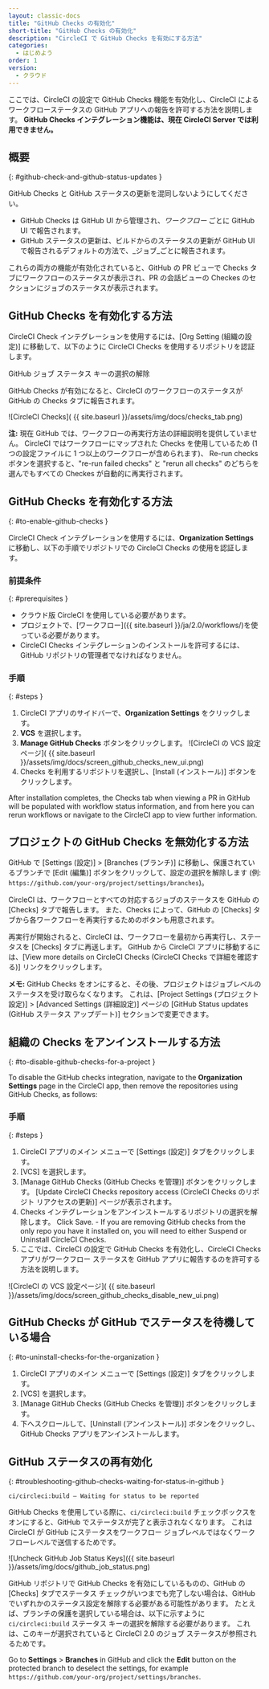 ```yaml
---
layout: classic-docs
title: "GitHub Checks の有効化"
short-title: "GitHub Checks の有効化"
description: "CircleCI で GitHub Checks を有効にする方法"
categories:
  - はじめよう
order: 1
version:
  - クラウド
---
```


ここでは、CircleCI の設定で GitHub Checks 機能を有効化し、CircleCI によるワークフローステータスの GitHub アプリへの報告を許可する方法を説明します。 **GitHub Checks インテグレーション機能は、現在 CircleCI Server では利用できません。**

## 概要
{: #github-check-and-github-status-updates }

GitHub Checks と GitHub ステータスの更新を混同しないようにしてください。

* GitHub Checks は GitHub UI から管理され、_ワークフロー_ ごとに GitHub UI で報告されます。
* GitHub ステータスの更新は、ビルドからのステータスの更新が GitHub UI で報告されるデフォルトの方法で、_ジョブ_ごとに報告されます。

これらの両方の機能が有効化されていると、GitHub の PR ビューで Checks タブにワークフローのステータスが表示され、PR の会話ビューの Checkes のセクションにジョブのステータスが表示されます。

## GitHub Checks を有効化する方法
CircleCI Check インテグレーションを使用するには、[Org Setting (組織の設定)] に移動して、以下のように CircleCI Checks を使用するリポジトリを認証します。

GitHub ジョブ ステータス キーの選択の解除

GitHub Checks が有効になると、CircleCI のワークフローのステータスが GitHub の Checks タブに報告されます。

![CircleCI Checks]( {{ site.baseurl }}/assets/img/docs/checks_tab.png)

**注:** 現在 GitHub では、ワークフローの再実行方法の詳細説明を提供していません。 CircleCI ではワークフローにマップされた Checks を使用しているため (1 つの設定ファイルに 1 つ以上のワークフローが含められます)、 Re-run checks ボタンを選択すると、"re-run failed checks" と "rerun all checks" のどちらを選んでもすべての Checkes が自動的に再実行されます。

## GitHub Checks を有効化する方法
{: #to-enable-github-checks }

CircleCI Check インテグレーションを使用するには、**Organization Settings** に移動し、以下の手順でリポジトリでの CircleCI Checks の使用を認証します。

### 前提条件
{: #prerequisites }

- クラウド版 CircleCI を使用している必要があります。
- プロジェクトで、[ワークフロー]({{ site.baseurl }}/ja/2.0/workflows/)を使っている必要があります。
- CircleCI Checks インテグレーションのインストールを許可するには、GitHub リポジトリの管理者でなければなりません。

### 手順
{: #steps }

1. CircleCI アプリのサイドバーで、**Organization Settings** をクリックします。
2. **VCS** を選択します。
3. **Manage GitHub Checks** ボタンをクリックします。    ![CircleCI の VCS 設定ページ]( {{ site.baseurl }}/assets/img/docs/screen_github_checks_new_ui.png)
4. Checks を利用するリポジトリを選択し、[Install (インストール)] ボタンをクリックします。

After installation completes, the Checks tab when viewing a PR in GitHub will be populated with workflow status information, and from here you can rerun workflows or navigate to the CircleCI app to view further information.

## プロジェクトの GitHub Checks を無効化する方法
GitHub で [Settings (設定)] > [Branches (ブランチ)] に移動し、保護されているブランチで [Edit (編集)] ボタンをクリックして、設定の選択を解除します (例: `https://github.com/your-org/project/settings/branches`)。

CircleCI は、ワークフローとすべての対応するジョブのステータスを GitHub の [Checks] タブで報告します。 また、Checks によって、GitHub の [Checks] タブから各ワークフローを再実行するためのボタンも用意されます。

再実行が開始されると、CircleCI は、ワークフローを最初から再実行し、ステータスを [Checks] タブに再送します。 GitHub から CircleCI アプリに移動するには、[View more details on CircleCI Checks (CircleCI Checks で詳細を確認する)] リンクをクリックします。

**メモ:** GitHub Checks をオンにすると、その後、プロジェクトはジョブレベルのステータスを受け取らなくなります。 これは、[Project Settings (プロジェクト設定)] > [Advanced Settings (詳細設定)] ページの [GitHub Status updates (GitHub ステータス アップデート)] セクションで変更できます。

## 組織の Checks をアンインストールする方法
{: #to-disable-github-checks-for-a-project }

To disable the GitHub checks integration, navigate to the **Organization Settings** page in the CircleCI app, then remove the repositories using GitHub Checks, as follows:

### 手順
{: #steps }

1. CircleCI アプリのメイン メニューで [Settings (設定)] タブをクリックします。
2. [VCS] を選択します。
3. [Manage GitHub Checks (GitHub Checks を管理)] ボタンをクリックします。 [Update CircleCI Checks repository access (CircleCI Checks のリポジト リアクセスの更新)] ページが表示されます。
4. Checks インテグレーションをアンインストールするリポジトリの選択を解除します。 Click Save. - If you are removing GitHub checks from the only repo you have it installed on, you will need to either Suspend or Uninstall CircleCI Checks.
5. ここでは、CircleCI の設定で GitHub Checks を有効化し、CircleCI Checks アプリがワークフロー ステータスを GitHub アプリに報告するのを許可する方法を説明します。

![CircleCI の VCS 設定ページ]( {{ site.baseurl }}/assets/img/docs/screen_github_checks_disable_new_ui.png)

## GitHub Checks が GitHub でステータスを待機している場合
{: #to-uninstall-checks-for-the-organization }

1. CircleCI アプリのメイン メニューで [Settings (設定)] タブをクリックします。
2. [VCS] を選択します。
3. [Manage GitHub Checks (GitHub Checks を管理)] ボタンをクリックします。
4. 下へスクロールして、[Uninstall (アンインストール)] ボタンをクリックし、GitHub Checks アプリをアンインストールします。


## GitHub ステータスの再有効化
{: #troubleshooting-github-checks-waiting-for-status-in-github }

`ci/circleci:build — Waiting for status to be reported`

GitHub Checks を使用している際に、`ci/circleci:build` チェックボックスをオンにすると、GitHub でステータスが完了と表示されなくなります。 これは CircleCI が GitHub にステータスをワークフロー ジョブレベルではなくワークフローレベルで送信するためです。

![Uncheck GitHub Job Status Keys]({{ site.baseurl }}/assets/img/docs/github_job_status.png)

GitHub リポジトリで GitHub Checks を有効にしているものの、GitHub の [Checks] タブでステータス チェックがいつまでも完了しない場合は、GitHub でいずれかのステータス設定を解除する必要がある可能性があります。 たとえば、ブランチの保護を選択している場合は、以下に示すように `ci/circleci:build` ステータス キーの選択を解除する必要があります。 これは、このキーが選択されていると CircleCI 2.0 のジョブ ステータスが参照されるためです。

Go to **Settings** > **Branches** in GitHub and click the **Edit** button on the protected branch to deselect the settings, for example `https://github.com/your-org/project/settings/branches`.

